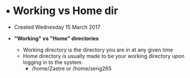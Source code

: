 # • Working vs Home dir

* Created Wednesday 15 March 2017



* **"Working" vs "Home" directories** 
	* Working directory is the directory you are in at any given time 
	* Home directory is usually made to be your working directory upon logging in to the system. 
		* /home/Zastre or /home/seng265


